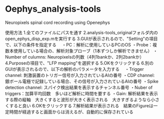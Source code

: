 # Oephys_analysis-tools
Neuropixels  spinal cord recording using Openephys

使用方法
1.全てのファイルにパスを通す
2.analysis-tools_originalフォルダ内のopen_ephys_disp_exp.mを実行する
3.GUIが表示されるので、"Setting"の項目で、以下の条件を指定する
　・PC：解析に使用しているPCのOS
 ・Probe：複数本使用している場合の、解析対象プローブ（1本ずつしか解析できません）
 ・Number of culumns: Neuropixelsの列数（4列1bankか、2列2bankか）
4.Purposeの項目で、"LFP mapping"を選択する
5.OKをクリックする
6.別のGUIが表示されるので、以下の解析のパラメータを入力する
　・Trigger channel: 刺激装置のトリガー信号が入力されているAIの番号
 ・CDP channel: 銀ボール電極で記録している場合、その信号が入力されているAIの番号
 ・Spike detection channel: スパイク検出結果を表示するチャンネル番号
 ・Nuber of triggers：加算平均回数　多いほど解析に時間を要する
 ・Gain: 解析結果を表示する際の縦軸　大きくすると波形が大きく表示される　大きすぎるようなら小さくすると良い
6.OKをクリックする
7.解析結果が表示される　結果のFigureは一定時間が経過すると画面からは消えるが、自動的に保存されている
